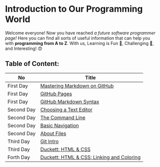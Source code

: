 # Introduction to Our Programming World
Welcome everyone!  Now you have reached *a future software programmer page!*
Here you can find all sorts of useful information that can help you with **programming from A to Z**.
With us, Learning is Fun :star2:, Challenging :punch:, and Interesting! :heart_eyes:

## Table of Content:

|No   | Title |
 |-----|------|
 |First Day | [Mastering Markdown on GitHub](https://boshrajaber.github.io/reading-notes/read1)                                   |
 |First Day | [GitHub Pages](https://boshrajaber.github.io/reading-notes/read1)               |
 |First Day| [GitHub Markdown Syntax](https://boshrajaber.github.io/reading-notes/read1)                                          |
 |Second Day | [Choosing a Text Editor](https://boshrajaber.github.io/reading-notes/read2) |
 |Second Day | [The Command Line](https://boshrajaber.github.io/reading-notes/read2) | 
 |Second Day | [Basic Navigation](https://boshrajaber.github.io/reading-notes/read2) |
  |Second Day | [About Files](https://boshrajaber.github.io/reading-notes/read2) |
|Third Day| [Git Intro](https://boshrajaber.github.io/reading-notes/read3) |
|Third Day| [Duckett: HTML & CSS](https://boshrajaber.github.io/reading-notes/read4) |
|Forth Day| [Duckett: HTML & CSS: Linking and Coloring](https://boshrajaber.github.io/reading-notes/read6) |





